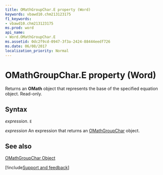```yaml
---
title: OMathGroupChar.E property (Word)
keywords: vbawd10.chm213123175
f1_keywords:
- vbawd10.chm213123175
ms.prod: word
api_name:
- Word.OMathGroupChar.E
ms.assetid: 0dc2f9cd-0947-3f3a-2424-88444eedf726
ms.date: 06/08/2017
localization_priority: Normal
---
```



# OMathGroupChar.E property (Word)

Returns an  **OMath** object that represents the base of the specified equation object. Read-only.


## Syntax

_expression_. `E`

 _expression_ An expression that returns an [OMathGroupChar](./Word.OMathGroupChar.md) object.


## See also


[OMathGroupChar Object](Word.OMathGroupChar.md)

[!include[Support and feedback](~/includes/feedback-boilerplate.md)]
